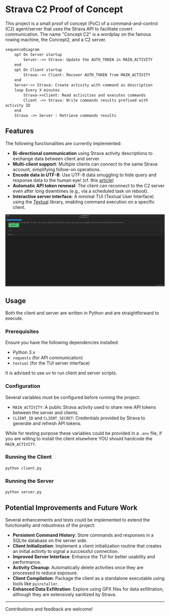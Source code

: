 # Strava C2 Proof of Concept

This project is a small proof of concept (PoC) of a command-and-control (C2) agent/server that uses the Strava API to facilitate covert communication. The name "Concept C2" is a wordplay on the famous rowing machine, the Concept2, and a C2 server.

```mermaid
sequenceDiagram
    opt On Server startup
        Server-->> Strava: Update the AUTH_TOKEN in MAIN_ACTIVITY
    end
    opt On Client startup
        Strava-->> Client: Recover AUTH_TOKEN from MAIN_ACTIVITY
    end
    Server->> Strava: Create activity with command as description
    loop Every X minutes
        Strava->>Client: Read activities and executes commands
        Client ->> Strava: Write commands results prefixed with activity ID
    end
    Strava ->> Server : Retrieve commands results
```

## Features

The following functionalities are currently implemented:

- **Bi-directional communication** using Strava activity descriptions to exchange data between client and server.
- **Multi-client support**: Multiple clients can connect to the same Strava account, simplifying follow-on operations.
- **Encode data in UTF-8**: Use UTF-8 data smuggling to hide query and response data to the human eye! (cf. this [article](https://paulbutler.org/2025/smuggling-arbitrary-data-through-an-emoji/))
- **Automatic API token renewal**: The client can reconnect to the C2 server even after long downtimes (e.g., via a scheduled task on reboot).
- **Interactive server interface**: A minimal TUI (Textual User Interface) using the [Textual](https://github.com/Textualize/textual) library, enabling command execution on a specific client.

![Minimal TUI](ConceptC2.svg)

## Usage

Both the client and server are written in Python and are straightforward to execute.

### Prerequisites

Ensure you have the following dependencies installed:

- Python 3.x
- `requests` (for API communication)
- `textual` (for the TUI server interface)

It is advised to use uv to run client and server scripts.

### Configuration

Several variables must be configured before running the project:

- `MAIN_ACTIVITY`: A public Strava activity used to share new API tokens between the server and clients.
- `CLIENT_ID` and `CLIENT_SECRET`: Credentials provided by Strava to generate and refresh API tokens.

While for testing purpose these variables could be provided in a `.env` file, if you are willing to install the client elsewhere YOU should hardcode the `MAIN_ACTIVITY`.
    

### Running the Client

```
python client.py
```

### Running the Server

```
python server.py
```

## Potential Improvements and Future Work

Several enhancements and tests could be implemented to extend the functionality and robustness of the project:

- **Persistent Command History**: Store commands and responses in a SQLite database on the server side.
- **Client Initialization**: Implement a client initialization routine that creates an initial activity to signal a successful connection.
- **Improved Server Interface**: Enhance the TUI for better usability and performance.
- **Activity Cleanup**: Automatically delete activities once they are processed to reduce exposure.
- **Client Compilation**: Package the client as a standalone executable using tools like `pyinstaller`.
- **Enhanced Data Exfiltration**: Explore using GPX files for data exfiltration, although they are extensively sanitized by Strava.

---

Contributions and feedback are welcome!
